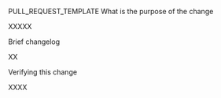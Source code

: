 PULL_REQUEST_TEMPLATE
What is the purpose of the change

XXXXX

Brief changelog

XX

Verifying this change

XXXX
